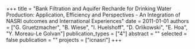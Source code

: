 +++
title = "Bank Filtration and Aquifer Recharde for Drinking Water Production: Application, Efficiency and Perspectives - An Integration of NASRI outcomes and International Experiences"
date = 2011-01-01
authors = ["G. Gruetzmacher", "B. Wiese", "I. Huelshoff", "D. Orlikowski", "E. Hoa", "Y. Moreau-Le Golvan"]
publication_types = ["4"]
abstract = ""
selected = false
publication = ""
projects = ["icnasri"]
+++

